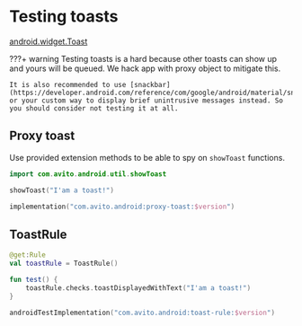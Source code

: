 # Testing toasts

[android.widget.Toast](https://developer.android.com/reference/android/widget/Toast)

???+ warning 
    Testing toasts is a hard because other toasts can show up and yours will be queued. 
    We hack app with proxy object to mitigate this.

    It is also recommended to use [snackbar](https://developer.android.com/reference/com/google/android/material/snackbar/Snackbar), 
    or your custom way to display brief unintrusive messages instead. So you should consider not testing it at all.

## Proxy toast

Use provided extension methods to be able to spy on `showToast` functions.

```kotlin
import com.avito.android.util.showToast

showToast("I'am a toast!")
```

```kotlin
implementation("com.avito.android:proxy-toast:$version")
```

## ToastRule

```kotlin
@get:Rule
val toastRule = ToastRule()

fun test() {
    toastRule.checks.toastDisplayedWithText("I'am a toast!")
}
```

```kotlin
androidTestImplementation("com.avito.android:toast-rule:$version")
```
